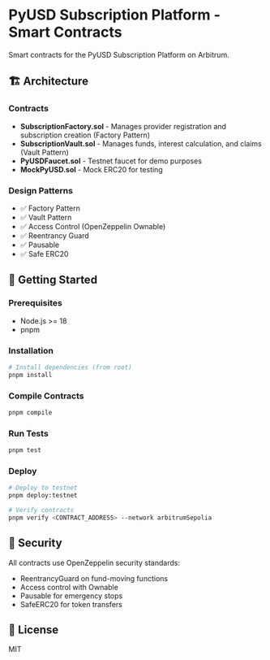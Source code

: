 # PyUSD Subscription Platform - Smart Contracts

Smart contracts for the PyUSD Subscription Platform on Arbitrum.

## 🏗️ Architecture

### Contracts

- **SubscriptionFactory.sol** - Manages provider registration and subscription creation (Factory Pattern)
- **SubscriptionVault.sol** - Manages funds, interest calculation, and claims (Vault Pattern)
- **PyUSDFaucet.sol** - Testnet faucet for demo purposes
- **MockPyUSD.sol** - Mock ERC20 for testing

### Design Patterns

- ✅ Factory Pattern
- ✅ Vault Pattern  
- ✅ Access Control (OpenZeppelin Ownable)
- ✅ Reentrancy Guard
- ✅ Pausable
- ✅ Safe ERC20

## 🚀 Getting Started

### Prerequisites

- Node.js >= 18
- pnpm

### Installation

```bash
# Install dependencies (from root)
pnpm install
```

### Compile Contracts

```bash
pnpm compile
```

### Run Tests

```bash
pnpm test
```

### Deploy

```bash
# Deploy to testnet
pnpm deploy:testnet

# Verify contracts
pnpm verify <CONTRACT_ADDRESS> --network arbitrumSepolia
```

## 🔐 Security

All contracts use OpenZeppelin security standards:
- ReentrancyGuard on fund-moving functions
- Access control with Ownable
- Pausable for emergency stops
- SafeERC20 for token transfers

## 📝 License

MIT

